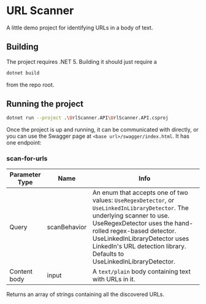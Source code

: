 # URL Scanner

A little demo project for identifying URLs in a body of text.

## Building

The project requires .NET 5. Building it should just require a 
```bash
dotnet build
```
from the repo root.

## Running the project


```bash
dotnet run --project .\UrlScanner.API\UrlScanner.API.csproj
```

Once the project is up and running, it can be communicated with directly, or you can use the Swagger page at `<base url>/swagger/index.html`. It has one endpoint:

### scan-for-urls
|Parameter Type|Name|Info|
|--------------|------------|-------------|
|Query|scanBehavior|An enum that accepts one of two values: `UseRegexDetector`, or `UseLinkedInLibraryDetector`. The underlying scanner to use. UseRegexDetector uses the hand-rolled regex-based detector. UseLinkedInLibraryDetector uses LinkedIn's URL detection library. Defaults to UseLinkedInLibraryDetector. |
|Content body|input|A `text/plain` body containing text with URLs in it.|

Returns an array of strings containing all the discovered URLs.